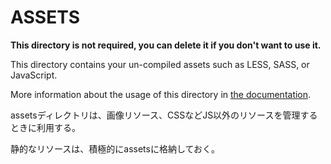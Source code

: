 # ASSETS

**This directory is not required, you can delete it if you don't want to use it.**

This directory contains your un-compiled assets such as LESS, SASS, or JavaScript.

More information about the usage of this directory in [the documentation](https://nuxtjs.org/guide/assets#webpacked).

assetsディレクトリは、画像リソース、CSSなどJS以外のリソースを管理するときに利用する。

静的なリソースは、積極的にassetsに格納しておく。
